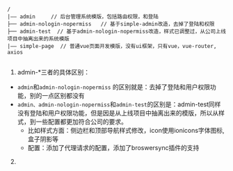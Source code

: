 
```
/
|—— admin     // 后台管理系统模版，包括路由权限，和登陆
├── admin-nologin-nopermiss   // 基于simple-admin改造，去掉了登陆和权限
├── admin-test  // 基于admin-nologin-nopermiss改造，样式已调整过，从公司上线项目中抽离出来的系统模版
|—— simple-page  // 普通vue页面开发模版，没有ui框架，只有vue，vue-router, axios               


```

1. admin-*三者的具体区别：

- `admin`和`admin-nologin-nopermiss` 的区别就是：去掉了登陆和用户权限功能，别的一点区别都没有
- `admin、admin-nologin-nopermiss`和`admin-test`的区别是：admin-test同样没有登陆和用户权限功能，但是因是从上线项目中抽离出来的模版，所以从样式，到一些配置都更加符合公司的要求。
  - 比如样式方面：侧边栏和顶部导航样式修改，icon使用ionicons字体图标, 盒子阴影等
  - 配置：添加了代理请求的配置，添加了broswersync插件的支持

2. 